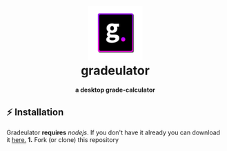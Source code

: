 <h1 align="center">
  <img src="media/gradeulator%20icon/gradeulator.png" width="25%">
  <br> gradeulator
</h1>

<p align="center"> <b> a desktop grade-calculator </b> </p>

## :zap: Installation
Gradeulator **requires** _nodejs_. If you don't have it already you can download it [here.](https://nodejs.org/en/)
**1.** Fork (or clone) this repository 


